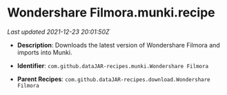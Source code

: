 # Wondershare Filmora.munki.recipe

_Last updated 2021-12-23 20:01:50Z_

- **Description**: Downloads the latest version of Wondershare Filmora and imports into Munki.

- **Identifier**: `com.github.dataJAR-recipes.munki.Wondershare Filmora`

- **Parent Recipes**: `com.github.dataJAR-recipes.download.Wondershare Filmora`
